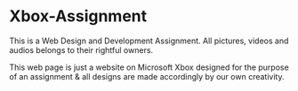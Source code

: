 # Xbox-Assignment

This is a Web Design and Development Assignment. 
All pictures, videos and audios belongs to their rightful owners.

This web page is just a website on Microsoft Xbox designed for the purpose of an assignment & all designs are made accordingly by our own creativity.
